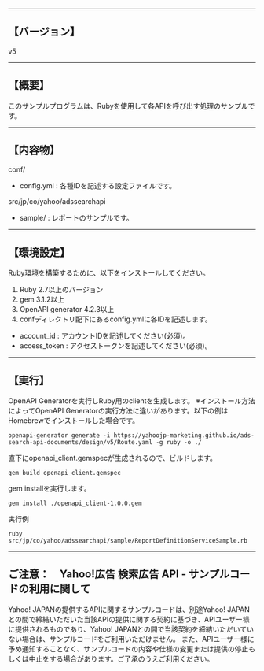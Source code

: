 --------------------------------
【バージョン】
--------------------------------
v5


--------------------------------
【概要】
--------------------------------
このサンプルプログラムは、Rubyを使用して各APIを呼び出す処理のサンプルです。

--------------------------------
【内容物】
--------------------------------
conf/
  - config.yml          : 各種IDを記述する設定ファイルです。

src/jp/co/yahoo/adssearchapi
  - sample/       : レポートのサンプルです。

--------------------------------
【環境設定】
--------------------------------
Ruby環境を構築するために、以下をインストールしてください。

1. Ruby 2.7以上のバージョン
2. gem 3.1.2以上
3. OpenAPI generator 4.2.3以上
4. confディレクトリ配下にあるconfig.ymlに各IDを記述します。
  - account_id          : アカウントIDを記述してください(必須)。
  - access_token        : アクセストークンを記述してください(必須)。

--------------------------------
【実行】
--------------------------------
OpenAPI Generatorを実行しRuby用のclientを生成します。
※インストール方法によってOpenAPI Generatorの実行方法に違いがあります。以下の例はHomebrewでインストールした場合です。
```
openapi-generator generate -i https://yahoojp-marketing.github.io/ads-search-api-documents/design/v5/Route.yaml -g ruby -o ./
```

直下にopenapi_client.gemspecが生成されるので、ビルドします。
```
gem build openapi_client.gemspec
```
gem installを実行します。
```
gem install ./openapi_client-1.0.0.gem
```

実行例
```
ruby src/jp/co/yahoo/adssearchapi/sample/ReportDefinitionServiceSample.rb 
```

--------------------------------
ご注意：　Yahoo!広告 検索広告 API - サンプルコードの利用に関して
--------------------------------

Yahoo! JAPANの提供するAPIに関するサンプルコードは、別途Yahoo! JAPANとの間で締結いただいた当該APIの提供に関する契約に基づき、APIユーザー様に提供されるものであり、Yahoo! JAPANとの間で当該契約を締結いただいていない場合は、サンプルコードをご利用いただけません。
また、APIユーザー様に予め通知することなく、サンプルコードの内容や仕様の変更または提供の停止もしくは中止をする場合があります。ご了承のうえご利用ください。
